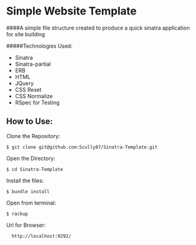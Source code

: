 Simple Website Template
========================

####A simple file structure created to produce a quick sinatra application for site building

#####Technologies Used:

  - Sinatra
  - Sinatra-partial
  - ERB
  - HTML
  - JQuery
  - CSS Reset
  - CSS Normalize
  - RSpec for Testing

How to Use:
------------

Clone the Repository:
```shell
$ git clone git@github.com:Scully87/Sinatra-Template.git
```

Open the Directory:
```shell
$ cd Sinatra-Template
```
Install the files:
```shell
$ bundle install
```

Open from terminal:
```shell
$ rackup
```

Url for Browser:
```
  http://localhost:9292/
```
